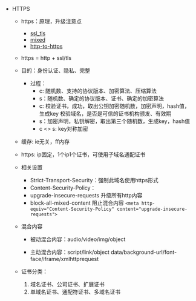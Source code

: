 - HTTPS
  - https：原理，升级注意点
    - [ssl_tls](http://www.ruanyifeng.com/blog/2014/02/ssl_tls.html)
    - [mixed](https://developers.google.com/web/fundamentals/security/prevent-mixed-content/fixing-mixed-content)
    - [http-to-https](http://www.ruanyifeng.com/blog/2016/08/migrate-from-http-to-https.html)
  - https = http + ssl/tls
  - 目的：身份认证、隐私、完整
    - 过程：
      - c: 随机数、支持的协议版本、加密算法、压缩算法
      - s：随机数、确定的协议版本、证书、确定的加密算法
      - c: 校验证书，成功，取出公钥加密随机数，加密声明，hash值，生成key
      校验域名，是否是可信的证书机构颁发、有效期
      - s：加密声明，私钥解密，取出第三个随机数，生成key，hash值
      - c <> s: key对称加密

  - 缓存: ie无关，ff内存
  - https: ip固定，1个ip1个证书，可使用子域名通配证书
  - 相关设置
    - Strict-Transport-Security：强制此域名使用https形式
    - Content-Security-Policy：
    - upgrade-insecure-requests 升级所有http内容
    - block-all-mixed-content 阻止混合内容
  ```<meta http-equiv="Content-Security-Policy" content="upgrade-insecure-requests">```

  - 混合内容
    - 被动混合内容：audio/video/img/object

    - 主动混合内容：script/link/object data/background-url/font-face/iframe/xmlhttprequest

  - 证书分类：
    1. 域名证书、公司证书、扩展证书
    2. 单域名证书、通配符证书、多域名证书